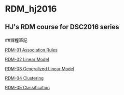 # RDM_hj2016

HJ's RDM course for DSC2016 series <p>
---
##課程筆記 <p>
[RDM-01 Association Rules](https://hjhsu.github.io/RDM_hj2016/note/RDM-01-Association-Rule.html) <p>
[RDM-02 Linear Model](https://hjhsu.github.io/RDM_hj2016/note/RDM-02-Supervised-Learning-01-Linear-Model.html) <p>
[RDM-03 Generalized Linear Model](https://hjhsu.github.io/RDM_hj2016/note/RDM-03-Supervised-Learning-02-Generalized-Linear-Model.html) <p>
[RDM-04 Clustering](https://hjhsu.github.io/RDM_hj2016/note/RDM-04-Unsupervised-Learning-01-Clustering.html) <p>
[RDM-05 Classification](https://hjhsu.github.io/RDM_hj2016/note/RDM-05-Unsupervised-Learning-02-Classification.html) <p>


